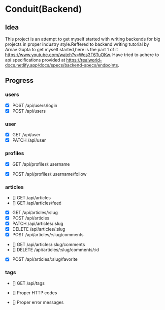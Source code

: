 # Conduit(Backend)

## Idea

This project is an attempt to get myself started with writing backends for big projects in proper industry style.Reffered to backend writing tutorial by Arnav Gupta to get myself started,here is the part 1 of it https://www.youtube.com/watch?v=Wos3T6TuOKw. Have tried to adhere to api specifications provided at https://realworld-docs.netlify.app/docs/specs/backend-specs/endpoints.

## Progress

### users
- [X] POST /api/users/login
- [X] POST /api/users

### user
- [X] GET /api/user
- [X] PATCH /api/user

### profiles
- [X] GET /api/profiles/:username
- [X] POST /api/profiles/:username/follow


### articles
- []  GET /api/articles
- []  GET /api/articles/feed
- [X] GET /api/articles/:slug
- [X] POST /api/articles
- [X] PATCH /api/articles/:slug
- [X] DELETE /api/articles/:slug
- [X] POST /api/articles/:slug/comments
- []  GET /api/articles/:slug/comments
- []  DELETE /api/articles/:slug/comments/:id
- [X] POST /api/articles/:slug/favorite

### tags
- [] GET /api/tags


- [] Proper HTTP codes 
- [] Proper error messages